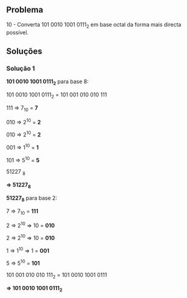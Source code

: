 ## Problema

10 - Converta 101 0010 1001 0111<sub>2</sub> em base octal da forma mais
directa possível.

## Soluções

### Solução 1

**101 0010 1001 0111<sub>2</sub>** para base 8:

101 0010 1001 0111<sub>2</sub> = 101 001 010 010 111

111 => 7<sub>10</sub> = **7**

010 => 2<sup>10</sup> = **2**

010 => 2<sup>10</sup> = **2**

001 => 1<sup>10</sup> = **1**

101 => 5<sup>10</sup> = **5**

51227 <sub>8</sub>

**=> 51227<sub>8</sub>**

**51227<sub>8</sub>** para base 2:

7 => 7<sub>10</sub> = **111**

2 => 2<sup>10</sup> => 10 = **010**

2 => 2<sup>10</sup> => 10 = **010**

1 => 1<sup>10</sup> => 1 = **001**

5 => 5<sup>10</sup> = **101**

101 001 010 010 111<sub>2</sub> = 101 0010 1001 0111

**=> 101 0010 1001 0111<sub>2</sub>**
